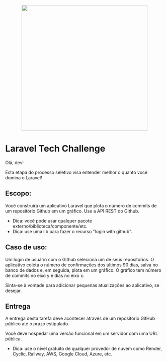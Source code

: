 <p align="center"><a href="https://laravel.com" target="_blank"><img src="https://raw.githubusercontent.com/laravel/art/master/logo-lockup/5%20SVG/2%20CMYK/1%20Full%20Color/laravel-logolockup-cmyk-red.svg" width="400"></a></p>

# Laravel Tech Challenge

Olá, dev!

Esta etapa do processo seletivo visa entender melhor o quanto você domina o Laravel!

## Escopo:
Você construirá um aplicativo Laravel que plota o número de commits de um repositório Github em um gráfico. Use a API REST do Github.

- Dica: você pode usar qualquer pacote externo/biblioteca/componente/etc.
- Dica: use uma lib para fazer o recurso "login with github".

## Caso de uso:
Um login de usuário com o Github seleciona um de seus repositórios. O aplicativo coleta o número de confirmações dos últimos 90 dias, salva no banco de dados e, em seguida, plota em um gráfico. O gráfico tem número de commits no eixo y e dias no eixo x.

Sinta-se à vontade para adicionar pequenas atualizações ao aplicativo, se desejar.

## Entrega
A entrega desta tarefa deve acontecer através de um repositório GitHub público até o prazo estipulado.

Você deve hospedar uma versão funcional em um servidor com uma URL pública.

- Dica: use o nível gratuito de qualquer provedor de nuvem como Render, Cyclic, Railway, AWS, Google Cloud, Azure, etc.